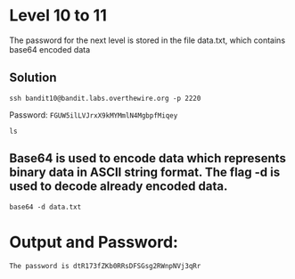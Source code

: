 # Level 10 to 11

The password for the next level is stored in the file data.txt, which contains base64 encoded data

## Solution

```
ssh bandit10@bandit.labs.overthewire.org -p 2220
```

Password: `FGUW5ilLVJrxX9kMYMmlN4MgbpfMiqey`

```
ls
```
## Base64 is used to encode data which represents binary data in ASCII string format. The flag -d is used to decode already encoded data.
```
base64 -d data.txt
```

# Output and Password: 
```
The password is dtR173fZKb0RRsDFSGsg2RWnpNVj3qRr
```
